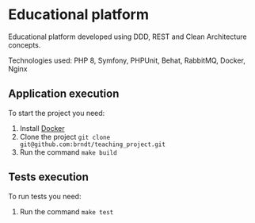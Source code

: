 # Educational platform

Educational platform developed using DDD, REST and Clean Architecture concepts.

Technologies used: PHP 8, Symfony, PHPUnit, Behat, RabbitMQ, Docker, Nginx

## Application execution

To start the project you need:

1. Install [Docker](https://docs.docker.com/get-docker/)
2. Clone the project `git clone git@github.com:brndt/teaching_project.git`
2. Run the command `make build`

## Tests execution

To run tests you need:

1. Run the command `make test`
